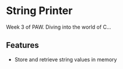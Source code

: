 # String Printer

Week 3 of PAW. Diving into the world of C...

## Features
- Store and retrieve string values in memory
